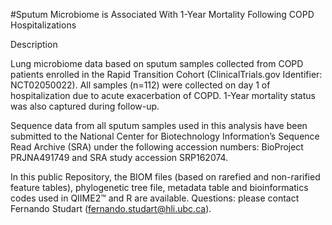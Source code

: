 #Sputum Microbiome is Associated With 1-Year Mortality Following COPD Hospitalizations

Description

Lung microbiome data based on sputum samples collected from COPD patients enrolled in the Rapid Transition Cohort (ClinicalTrials.gov Identifier: NCT02050022). All samples (n=112) were collected on day 1 of hospitalization due to acute exacerbation of COPD. 1-Year mortality status was also captured during follow-up. 

Sequence data from all sputum samples used in this analysis have been submitted to the National Center for Biotechnology Information’s Sequence Read Archive (SRA) under the following accession numbers: BioProject PRJNA491749 and SRA study accession SRP162074. 

In this public Repository, the BIOM files (based on rarefied and non-rarified feature tables), phylogenetic tree file, metadata table and bioinformatics codes used in QIIME2™ and R are available. Questions: please contact Fernando Studart (fernando.studart@hli.ubc.ca).


